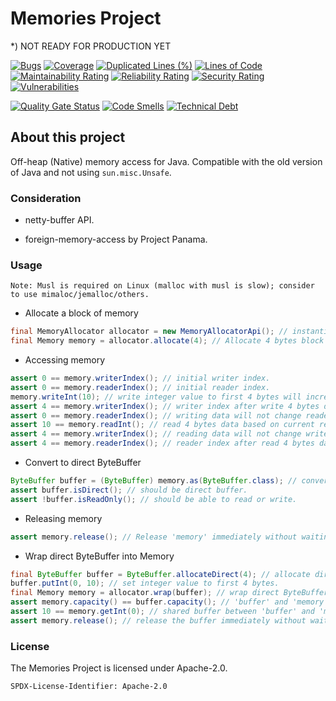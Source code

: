 <!--
SPDX-FileCopyrightText: 2020 Memories
SPDX-License-Identifier: Apache-2.0
-->

# Memories Project

*) NOT READY FOR PRODUCTION YET

[![Bugs](https://sonarcloud.io/api/project_badges/measure?project=ardikars_memories&metric=bugs)](https://sonarcloud.io/summary/new_code?id=ardikars_memories)
[![Coverage](https://sonarcloud.io/api/project_badges/measure?project=ardikars_memories&metric=coverage)](https://sonarcloud.io/summary/new_code?id=ardikars_memories)
[![Duplicated Lines (%)](https://sonarcloud.io/api/project_badges/measure?project=ardikars_memories&metric=duplicated_lines_density)](https://sonarcloud.io/summary/new_code?id=ardikars_memories)
[![Lines of Code](https://sonarcloud.io/api/project_badges/measure?project=ardikars_memories&metric=ncloc)](https://sonarcloud.io/summary/new_code?id=ardikars_memories)
[![Maintainability Rating](https://sonarcloud.io/api/project_badges/measure?project=ardikars_memories&metric=sqale_rating)](https://sonarcloud.io/summary/new_code?id=ardikars_memories)
[![Reliability Rating](https://sonarcloud.io/api/project_badges/measure?project=ardikars_memories&metric=reliability_rating)](https://sonarcloud.io/summary/new_code?id=ardikars_memories)
[![Security Rating](https://sonarcloud.io/api/project_badges/measure?project=ardikars_memories&metric=security_rating)](https://sonarcloud.io/summary/new_code?id=ardikars_memories)
[![Vulnerabilities](https://sonarcloud.io/api/project_badges/measure?project=ardikars_memories&metric=vulnerabilities)](https://sonarcloud.io/summary/new_code?id=ardikars_memories)

[![Quality Gate Status](https://sonarcloud.io/api/project_badges/measure?project=ardikars_memories&metric=alert_status)](https://sonarcloud.io/summary/new_code?id=ardikars_memories)
[![Code Smells](https://sonarcloud.io/api/project_badges/measure?project=ardikars_memories&metric=code_smells)](https://sonarcloud.io/summary/new_code?id=ardikars_memories)
[![Technical Debt](https://sonarcloud.io/api/project_badges/measure?project=ardikars_memories&metric=sqale_index)](https://sonarcloud.io/summary/new_code?id=ardikars_memories)


## About this project

Off-heap (Native) memory access for Java. Compatible with the old version of Java and not using `sun.misc.Unsafe`.


### Consideration

* netty-buffer API.

* foreign-memory-access by Project Panama.


### Usage

```
Note: Musl is required on Linux (malloc with musl is slow); consider to use mimaloc/jemalloc/others.
```


* Allocate a block of memory

```java
final MemoryAllocator allocator = new MemoryAllocatorApi(); // instantiate allocator.
final Memory memory = allocator.allocate(4); // Allocate 4 bytes block of memory.
```

* Accessing memory

```java
assert 0 == memory.writerIndex(); // initial writer index.
assert 0 == memory.readerIndex(); // initial reader index.
memory.writeInt(10); // write integer value to first 4 bytes will increase writer index.
assert 4 == memory.writerIndex(); // writer index after write 4 bytes data.
assert 0 == memory.readerIndex(); // writing data will not change reader index.
assert 10 == memory.readInt(); // read 4 bytes data based on current reader index.
assert 4 == memory.writerIndex(); // reading data will not change writer index.
assert 4 == memory.readerIndex(); // reader index after read 4 bytes data.
```

* Convert to direct ByteBuffer

```java
ByteBuffer buffer = (ByteBuffer) memory.as(ByteBuffer.class); // convert Memory to direct ByteBuffer without copying the buffer.
assert buffer.isDirect(); // should be direct buffer.
assert !buffer.isReadOnly(); // should be able to read or write.
```

* Releasing memory

```java
assert memory.release(); // Release 'memory' immediately without waiting 'memory' object GC'ed.
```

* Wrap direct ByteBuffer into Memory

```java
final ByteBuffer buffer = ByteBuffer.allocateDirect(4); // allocate direct ByteBuffer.
buffer.putInt(0, 10); // set integer value to first 4 bytes.
final Memory memory = allocator.wrap(buffer); // wrap direct ByteBuffer into Memory.
assert memory.capacity() == buffer.capacity(); // 'buffer' and 'memory' capacity should be same in size.
assert 10 == memory.getInt(0); // shared buffer between 'buffer' and 'memory'.
assert memory.release(); // release the buffer immediately without waiting both 'buffer' and 'memory' GC'ed.
```

### License

The Memories Project is licensed under Apache-2.0.

```
SPDX-License-Identifier: Apache-2.0
```
